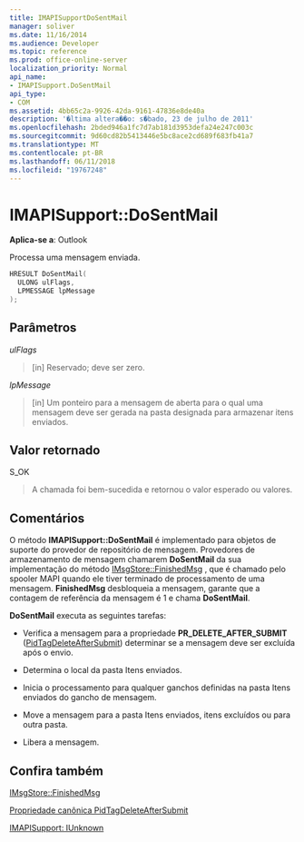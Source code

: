 ```yaml
---
title: IMAPISupportDoSentMail
manager: soliver
ms.date: 11/16/2014
ms.audience: Developer
ms.topic: reference
ms.prod: office-online-server
localization_priority: Normal
api_name:
- IMAPISupport.DoSentMail
api_type:
- COM
ms.assetid: 4bb65c2a-9926-42da-9161-47836e8de40a
description: '�ltima altera��o: s�bado, 23 de julho de 2011'
ms.openlocfilehash: 2bded946a1fc7d7ab181d3953defa24e247c003c
ms.sourcegitcommit: 9d60cd82b5413446e5bc8ace2cd689f683fb41a7
ms.translationtype: MT
ms.contentlocale: pt-BR
ms.lasthandoff: 06/11/2018
ms.locfileid: "19767248"
---
```

# <a name="imapisupportdosentmail"></a>IMAPISupport::DoSentMail

  
  
**Aplica-se a**: Outlook 
  
Processa uma mensagem enviada.
  
```cpp
HRESULT DoSentMail(
  ULONG ulFlags,
  LPMESSAGE lpMessage
);
```

## <a name="parameters"></a>Parâmetros

 _ulFlags_
  
> [in] Reservado; deve ser zero.
    
 _lpMessage_
  
> [in] Um ponteiro para a mensagem de aberta para o qual uma mensagem deve ser gerada na pasta designada para armazenar itens enviados.
    
## <a name="return-value"></a>Valor retornado

S_OK 
  
> A chamada foi bem-sucedida e retornou o valor esperado ou valores.
    
## <a name="remarks"></a>Comentários

O método **IMAPISupport::DoSentMail** é implementado para objetos de suporte do provedor de repositório de mensagem. Provedores de armazenamento de mensagem chamarem **DoSentMail** da sua implementação do método [IMsgStore::FinishedMsg](imsgstore-finishedmsg.md) , que é chamado pelo spooler MAPI quando ele tiver terminado de processamento de uma mensagem. **FinishedMsg** desbloqueia a mensagem, garante que a contagem de referência da mensagem é 1 e chama **DoSentMail**.
  
 **DoSentMail** executa as seguintes tarefas: 
  
- Verifica a mensagem para a propriedade **PR_DELETE_AFTER_SUBMIT** ([PidTagDeleteAfterSubmit](pidtagdeleteaftersubmit-canonical-property.md)) determinar se a mensagem deve ser excluída após o envio.
    
- Determina o local da pasta Itens enviados.
    
- Inicia o processamento para qualquer ganchos definidas na pasta Itens enviados do gancho de mensagem.
    
- Move a mensagem para a pasta Itens enviados, itens excluídos ou para outra pasta.
    
- Libera a mensagem.
    
## <a name="see-also"></a>Confira também



[IMsgStore::FinishedMsg](imsgstore-finishedmsg.md)
  
[Propriedade canônica PidTagDeleteAfterSubmit](pidtagdeleteaftersubmit-canonical-property.md)
  
[IMAPISupport: IUnknown](imapisupportiunknown.md)

